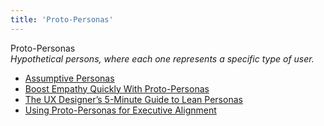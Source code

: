 ```yaml
---
title: 'Proto-Personas'
---
```


Proto-Personas  
_Hypothetical persons, where each one represents a specific type of user._

*   [Assumptive Personas](http://www.90percentofeverything.com/2013/04/28/assumptive-personas/)  
*   [Boost Empathy Quickly With Proto-Personas](http://blog.mural.co/2016/05/06/boost-empathy-quickly-with-proto-personas)
*   [The UX Designer’s 5-Minute Guide to Lean Personas](https://www.uxpin.com/studio/blog/ux-designers-5-minute-guide-lean-personas/)   
*   [Using Proto-Personas for Executive Alignment](http://uxmag.com/articles/using-proto-personas-for-executive-alignment)  
